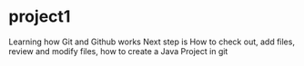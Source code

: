 # project1

Learning how Git and Github works
Next step is How to check out, add files, review and modify files, how to create a Java Project in git 
